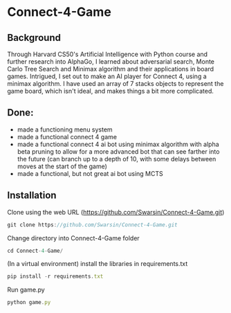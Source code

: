 # Connect-4-Game

## Background
Through Harvard CS50's Artificial Intelligence with Python course and further research into AlphaGo, I learned about adversarial search, Monte Carlo Tree Search and Minimax algorithm and their applications in board games. 
Intrigued, I set out to make an AI player for Connect 4, using a minimax algorithm.
I have used an array of 7 stacks objects to represent the game board, which isn't ideal, and makes things a bit more complicated. 

## Done:
- made a functioning menu system
- made a functional connect 4 game
- made a functional connect 4 ai bot using minimax algorithm with alpha beta pruning to allow for a more advanced bot that can see farther into the future (can branch up to a depth of 10, with some delays between moves at the start of the game)
- made a functional, but not great ai bot using MCTS

## Installation

Clone using the web URL (https://github.com/Swarsin/Connect-4-Game.git)
```javascript
git clone https://github.com/Swarsin/Connect-4-Game.git
```

Change directory into Connect-4-Game folder
```javascript
cd Connect-4-Game/
```
(In a virtual environment) install the libraries in requirements.txt
```javascript
pip install -r requirements.txt
```
Run game.py
```javascript
python game.py
```
